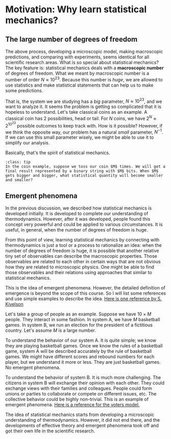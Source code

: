 # Motivation: Why learn statistical mechanics?

## The large number of degrees of freedom

The above process, developing a microscopic model, making macroscopic predictions, and comparing with experiments, seems identical for all scientific research areas. What is so special about statistical mechanics? The key feature is: statistical mechanics deals with a **macroscopic number** of degrees of freedom. What we meant by macroscopic number is a number of order $N\approx 10^{23}$. Because this number is *huge*, we are allowed to use statistics and make statistical statements that can help us to make some predictions.

That is, the system we are studying has a *big* parameter, $N\approx 10^{23}$, and we want to analyze it. It seems the problem is getting so complicated that it is hopeless to understand. Let's take classical coins as an example. A classical coin has $2$ possibilities, head or tail. For $N$ coins, we have $2^N\approx 2^{10^{23}}$ possible outcomes to keep track with. How is it possible?
However, if we think the opposite way, our problem has a natural *small* parameter, $N^{-1}$. If we can use this small parameter wisely, we might be able to use it to simplify our analysis.

Basically, that's the spirit of statistical mechanics.

```{admonition} What?
:class: tip
In the coin example, suppose we toss our coin $M$ times. We will get a final result represented by a binary string with $M$ bits. When $M$ gets bigger and bigger, what statistical quantity will become smaller and smaller?
```

## Emergent phenomena

In the previous discussion, we described how statistical mechanics is developed initially. It is developed to complete our understanding of thermodynamics. However, after it was developed, people found this concept very powerful and could be applied to various circumstances. It is useful, in general, when the number of degrees of freedom is huge.

From this point of view, learning statistical mechanics by connecting with thermodynamics is just a tool or a process to rationalize an idea: when the number of degrees of freedom is huge, it is possible that another relative tiny set of observables can describe the macroscopic properties. Those observables are related to each other in certain ways that are not obvious how they are related to microscopic physics. One might be able to find those observables and their relations using approaches that similar to statistical mechanics.

This is the idea of emergent phenomena. However, the detailed definition of emergence is beyond the scope of this course. So I will list some references and use simple examples to describe the idea. [Here is one reference by S. Kivelson](https://www.nature.com/articles/npjquantmats201624)

Let's take a group of people as an example. Suppose we have $10\times M$ people. They interact in some fashion. In system A, we have $M$ basketball games. In system B, we run an election for the president of a fictitious country. Let's assume $M$ is a large number. 

To understand the behavior of our system A. It is quite simple; we know they are playing basketball games. Once we know the rules of a basketball game, system A will be described accurately by the rule of basketball games. We might have different scores and rebound numbers for each player, but we understand it more or less. They are just basketball games. No emergent phenomena.

To understand the behavior of system B. It is much more challenging. The citizens in system B will exchange their opinion with each other.
They could exchange views with their families and colleagues. People could form unions or parties to collaborate or compete on different issues, etc. The collective behavior could be highly non-trivial. This is an example of emergent phenomena.
[Here is a reference for the voters model.](https://physics.aps.org/articles/v7/40?ory/science/science-news/)

The idea of statistical mechanics starts from developing a microscopic understanding of thermodynamics. However, it did not end there, and the developments of effective theory and emergent phenomena took off and got their own life in the scientific research.



